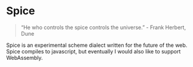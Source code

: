 # Spice

> “He who controls the spice controls the universe.” - Frank Herbert, Dune

Spice is an experimental scheme dialect written for the future of the web. Spice compiles to javascript, but eventually I would also like to support WebAssembly.
